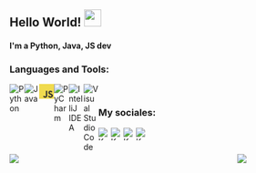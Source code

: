 ## Hello World! <img src="https://i.imgur.com/R5XvYXS.gif" width="30px" height="30px" />

#### I'm a Python, Java, JS dev

### Languages and Tools:

[<img align="left" alt="Python" width="26px" src="https://upload.wikimedia.org/wikipedia/commons/thumb/c/c3/Python-logo-notext.svg/2048px-Python-logo-notext.svg.png" />](https://www.python.org/)
[<img align="left" alt="Java" width="26px" src="https://cdn-icons-png.flaticon.com/512/226/226777.png"/>](https://java.com/)
[<img align="left" alt="JavaScript" width="26px" src="https://raw.githubusercontent.com/github/explore/80688e429a7d4ef2fca1e82350fe8e3517d3494d/topics/javascript/javascript.png" />](https://www.javascript.com/)
[<img align="left" alt="PyCharm" width="26px" src="https://upload.wikimedia.org/wikipedia/commons/thumb/1/1d/PyCharm_Icon.svg/512px-PyCharm_Icon.svg.png" />](https://www.jetbrains.com/pycharm/)
[<img align="left" alt="IntelliJ IDEA" width="26px" src="https://upload.wikimedia.org/wikipedia/commons/thumb/9/9c/IntelliJ_IDEA_Icon.svg/2048px-IntelliJ_IDEA_Icon.svg.png" />](https://www.jetbrains.com/idea/)
[<img align="left" alt="Visual Studio Code" width="26px" src="https://upload.wikimedia.org/wikipedia/commons/thumb/9/9a/Visual_Studio_Code_1.35_icon.svg/2048px-Visual_Studio_Code_1.35_icon.svg.png" />](https://code.visualstudio.com/)

<br />

### My sociales:

[<img align="left" alt="Knedme | Telegram" width="22px" height="22px" src="https://i.imgur.com/Jakxbhf.png" />](https://t.me/Knedme)
[<img align="left" alt="Knedme | Discord" width="22px" height="22px" src="https://i.imgur.com/kDTIh7p.png" />](https://dsc.bio/knedme)
[<img align="left" alt="Knedme | Steam" width="22px" height="22px" src="https://i.imgur.com/1Z9as8z.png" />](https://steamcommunity.com/id/Knedme/)
[<img align="left" alt="Knedme | Youtube" width="22px" height="22px" src="https://i.imgur.com/QRSx81i.png" />](https://www.youtube.com/channel/UChV57pcW59rzopsPx1glDTw)

<br />

##
<img src="https://github-readme-stats.vercel.app/api?username=Knedme&theme=dark&show_icons=true" align="left" width=400>
<img src="https://github-readme-stats.vercel.app/api/top-langs/?username=knedme&layout=compact&theme=dark" align="top">
